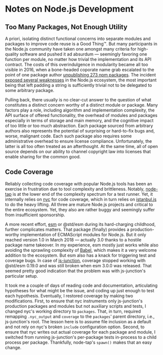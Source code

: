 # Notes on Node.js Development

## Too Many Packages, Not Enough Utility

A priori, isolating distinct functional concerns into separate modules and
packages to improve code reuse is a Good Thing™. But many participants in the
Node.js community have taken one amongst many criteria for high-quality software
and pushed it ad absurdum — seemingly favoring one function per module, no
matter how trivial the implementation and its API contract. The costs of this
overindulgence in modularity became all too visible in 2016, when a bone-headed
coporate name grab escalated to the point of one package author [unpublishing
273 npm packages](http://azer.bike/journal/i-ve-just-liberated-my-modules). The
incident [exposed several
weaknesses](http://blog.npmjs.org/post/141577284765/kik-left-pad-and-npm) in the
Node.js ecosystem, the most important being that left padding a string is
sufficiently trivial not to be delegated to some arbitrary package.

Pulling back, there usually is no clear-cut answer to the question of what
constitutes a distinct concern worthy of a distinct module or package. Many
factors play a role, including algorithm and implementation complexity, the API
surface of offered functionality, the overhead of modules and packages
especially in terms of storage and main memory, and the cognitive impact of too
little or too much abstraction. Each package sourced from arbitrary authors also
represents the potential of surprising or hard-to-fix bugs and, worse, malignant
code. Each such package also requires some administrative overhead to ensure
license compliance. Unfortunately, the latter is all too often treated as an
afterthought. At the same time, all of open source depends on our ability to
channel copyright law into licenses that enable sharing for the common good.

## Code Coverage

Reliably collecting code coverage with popular Node.js tools has been an
exercise in frustration due to tool complexity and brittleness. Notably,
[node-tap](https://github.com/tapjs/node-tap) is at the lower end of the
complexity spectrum for a test runner. Yet, it internally relies on
[nyc](https://github.com/istanbuljs/nyc) for code coverage, which in turn relies
on [istanbul.js](https://github.com/istanbuljs/istanbuljs) to do the heavy
lifting. All three are mature Node.js projects and critical to the entire
ecosystem. Yet, they also are rather buggy and seemingly suffer from
insufficient sponsorship.

A more recent effort, [esm](https://github.com/standard-things/esm) or @std/esm
during its hard-charging childhood, further complicates matters. That package
(finally) provides a production-worthy implementation of ECMAScript modules for
Node.js. But it only reached version 1.0 in March 2018 — actually 3.0 thanks to
a hostile package name takeover. In my experience, esm mostly just works while
also avoiding the sprawling complexity of [Babel](https://babeljs.io), which
makes it a very welcome addition to the ecosystem. But esm also has a knack for
triggering test and coverage bugs. In case of
[js-junction](https://github.com/apparebit/js-junction), coverage stopped
working with @std/esm 0.19.0 and was still broken when esm 3.0.0 was released.
That seemed pretty good indication that the problem was with js-junction's
particular setup.

It took me a couple of days of reading code and documentation, articulating
hypotheses for what might be the issue, and coding up just enough to test each
hypothesis. Eventually, I restored coverage by making two modifications. First,
to ensure that nyc instruments only js-junction's production packages and
modules but not auxiliary scripts and tests, I changed nyc's working directory
to `packages`. That, in turn, required remapping `.nyc_output` and `coverage` to
the `packages`' parent directory, i.e., js-junction's root. The lesson here is
to assume file inclusion as a default and not rely on nyc's broken `include`
configuration option. Second, to ensure that nyc writes out actual coverage for
each package and module, I switched from running js-junction's per-package tests
in-process to a child process per package. Thankfully, node-tap's `spawn()`
makes that an easy change.
